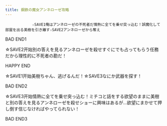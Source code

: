 ```yaml
---
title: 鋼鉄の魔女アンネローゼ攻略
---
```


                ☆SAVE1俺はアンネローゼの不死者だ情熱に全てを乗せ突っ込む！誤魔化して部屋を出る美樹を引き離す☆SAVE2アンネローゼから奪え

BAD END1

☆SAVE2开始別の答えを見るアンネローゼを殺せすぐにでも占ってもらう任務だから理性的に不死者の勘だ！

HAPPY END

☆SAVE1开始美樹ちゃん、逃げるんだ！☆SAVE3なにか武器を探す！

BAD END2

☆SAVE3开始情熱に全てを乗せ突っ込む！ミチコと話をする欲望のままに美樹と別の答えを見るアンネローゼを殺せショーに興味はあるが…欲望にまかせて押し倒す信じなければやってられない！

BAD END3
              
